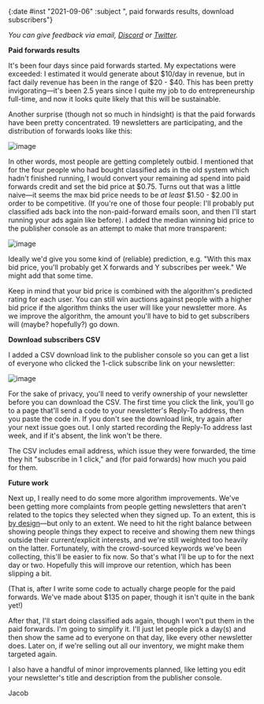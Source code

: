 {:date #inst "2021-09-06" :subject ", paid forwards results, download subscribers"}

*You can give feedback via email, [Discord](https://discord.gg/xAumsfVyRd) or [Twitter](https://twitter.com/the_sample_umm).*

**Paid forwards results**

It's been four days since paid forwards started. My expectations were exceeded: I estimated it would generate about $10/day in revenue, but in fact daily revenue has been in the range of $20 - $40. This has been pretty invigorating&mdash;it's been 2.5 years since I quite my job to do entrepreneurship full-time, and now it looks quite likely that this will be sustainable.

Another surprise (though not so much in hindsight) is that the paid forwards have been pretty concentrated. 19 newsletters are participating, and the distribution of
forwards looks like this:

![image](https://user-images.githubusercontent.com/3696602/132256945-8cb212c6-965d-4a1f-b29b-ecbef6f66150.png)

In other words, most people are getting completely outbid. I mentioned that for the four people who had bought classified ads in the old system which hadn't finished running, I would convert your remaining ad spend into paid forwards credit and set the bid price at $0.75. Turns out that was a little naive&mdash;it seems the max bid price needs to be *at least* $1.50 - $2.00 in order to be competitive. (If you're one of those four people: I'll probably put classified ads back into the non-paid-forward emails soon, and then I'll start running your ads again like before). I added the median winning bid price to the publisher console as an attempt to make that more transparent:

![image](https://user-images.githubusercontent.com/3696602/132257518-9a44e0f4-37b2-4703-93d0-c872bc21b51d.png)

Ideally we'd give you some kind of (reliable) prediction, e.g. "With this max bid price, you'll probably get X forwards and Y subscribes per week." We might add that some time.

Keep in mind that your bid price is combined with the algorithm's predicted rating for each user. You can still win auctions against people with a higher bid
price if the algorithm thinks the user will like your newsletter more. As we improve the algorithm, the amount you'll have to bid to get subscribers will (maybe? hopefully?) go down.

**Download subscribers CSV**

I added a CSV download link to the publisher console so you can get a list of everyone who clicked the 1-click subscribe
link on your newsletter:

![image](https://user-images.githubusercontent.com/3696602/132257937-373b1a2c-39b9-4382-8f35-7786249cde7f.png)

For the sake of privacy, you'll need to verify ownership of your newsletter before you can download the CSV. The first
time you click the link, you'll go to a page that'll send a code to your newsletter's Reply-To address, then you paste the code
in. If you don't see the download link, try again after your next issue goes out. I only started recording the Reply-To address last week,
and if it's absent, the link won't be there.

The CSV includes email address, which issue they were forwarded, the time they hit "subscribe in 1 click," and (for paid forwards)
how much you paid for them.

**Future work**

Next up, I really need to do some more algorithm improvements. We've been getting more complaints from people getting newsletters that
aren't related to the topics they selected when they signed up. To an extent, this is [by design](https://silken-cafe-474.notion.site/About-The-Sample-a989b5bd39054b37a51432d6999beac3#9571b2d19732498eb23774ce42aac99f)&mdash;but only to an extent. We need to hit the right balance between showing people
things they expect to receive and showing them new things outside their current/explicit interests, and we're still weighted too heavily on the latter.
Fortunately, with the crowd-sourced keywords we've been collecting, this'll be easier to fix now. So that's what I'll be up to for the next day or two. Hopefully this
will improve our retention, which has been slipping a bit.

(That is, after I write some code to actually charge people for the paid forwards. We've made about $135 on paper, though it isn't quite in the bank yet!)

After that, I'll start doing classified ads again, though I won't put them in the paid forwards. I'm going to simplify it. I'll just let people pick a day(s)
and then show the same ad to everyone on that day, like every other newsletter does. Later on, if we're selling out all our inventory, we might make them targeted again.

I also have a handful of minor improvements planned, like letting you edit your newsletter's title and description from the publisher console.

Jacob

